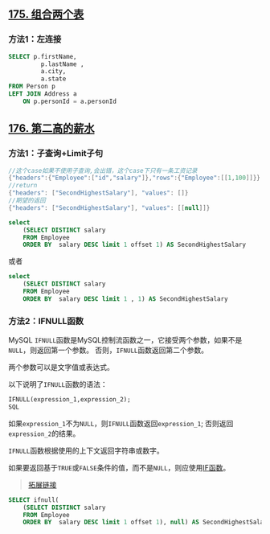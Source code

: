 



## [175. 组合两个表](https://leetcode.cn/problems/combine-two-tables/)

### 方法1：左连接

```sql
SELECT p.firstName,
         p.lastName ,
         a.city,
         a.state
FROM Person p
LEFT JOIN Address a
    ON p.personId = a.personId 
```



## [176. 第二高的薪水](https://leetcode.cn/problems/second-highest-salary/)

### 方法1：子查询+Limit子句

```java
//这个case如果不使用子查询,会出错，这个case下只有一条工资记录
{"headers":{"Employee":["id","salary"]},"rows":{"Employee":[[1,100]]}}
//return
{"headers": ["SecondHighestSalary"], "values": []}
//期望的返回
{"headers": ["SecondHighestSalary"], "values": [[null]]}
```

```sql
select
    (SELECT DISTINCT salary
    FROM Employee
    ORDER BY  salary DESC limit 1 offset 1) AS SecondHighestSalary
```

或者

```sql
select
    (SELECT DISTINCT salary
    FROM Employee
    ORDER BY  salary DESC limit 1 , 1) AS SecondHighestSalary
```



### 方法2：IFNULL函数

MySQL `IFNULL`函数是MySQL控制流函数之一，它接受两个参数，如果不是`NULL`，则返回第一个参数。 否则，`IFNULL`函数返回第二个参数。

两个参数可以是文字值或表达式。

以下说明了`IFNULL`函数的语法：

```sql
IFNULL(expression_1,expression_2);
SQL
```

如果`expression_1`不为`NULL`，则`IFNULL`函数返回`expression_1`; 否则返回`expression_2`的结果。

`IFNULL`函数根据使用的上下文返回字符串或数字。

如果要返回基于`TRUE`或`FALSE`条件的值，而不是`NULL`，则应使用[IF函数](http://www.yiibai.com/mysql/if-function.html)。

> [拓展链接](https://www.yiibai.com/mysql/ifnull.html)

```sql
SELECT ifnull(
    (SELECT DISTINCT salary
    FROM Employee
    ORDER BY  salary DESC limit 1 offset 1), null) AS SecondHighestSalary
```







